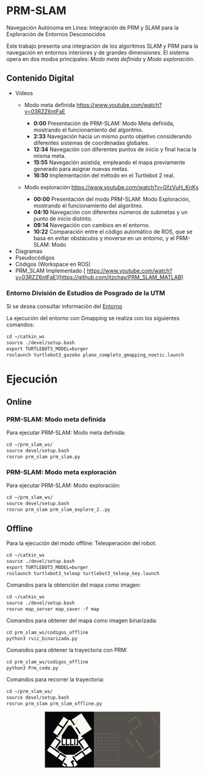 # PRM-SLAM
Navegación Autónoma en Línea: Integración de PRM y SLAM para la Exploración de Entornos Desconocidos

Este trabajo presenta una integración de los algoritmos SLAM y PRM para la navegación en entornos interiores y de grandes dimensiones. El sistema opera en dos modos principales: *Modo meta definida* y *Modo exploración*.

## Contenido Digital

- Vídeos
  - Modo meta definida
     https://www.youtube.com/watch?v=03RZZ6ntFaE
    
      - **0:00** Presentación de PRM-SLAM: Modo Meta definida, mostrando el funcionamiento del algoritmo.
      - **2:33** Navegación hacia un mismo punto objetivo considerando diferentes sistemas de coordenadas globales.
      - **12:34** Navegación con diferentes puntos de inicio y final hacia la misma meta.
      - **15:55** Navegación asistida, empleando el mapa previamente generado para asignar nuevas metas.
      - **16:50** Implementación del método en el Turtlebot 2 real.
  -  Modo exploración
     https://www.youtube.com/watch?v=GfzVuH_KnKs

     - **00:00** Presentación del modo PRM-SLAM: Modo Exploración, mostrando el funcionamiento del algoritmo.
     - **04:10** Navegación con diferentes números de submetas y un punto de inicio distinto.
     - **09:14** Navegación con cambios en el entorno.
     - **10:22** Comparación entre el código automático de ROS, que se basa en evitar obstáculos y moverse en un entorno, y el PRM-SLAM: Modo 
-  Diagramas
-  Pseudocódigos
-  Códigos (Workspace en ROS)
-  PRM_SLAM Implementado
   [ https://www.youtube.com/watch?v=03RZZ6ntFaE](https://github.com/itzchav/PRM_SLAM_MATLAB)



### Entorno División de Estudios de Posgrado de la UTM


Si se desea consultar información del [Entorno](https://github.com/itzchav/Entorno-Division-Estudios-Posgrado/tree/main)

La ejecución del entorno con Gmapping se realiza con los siguientes comandos:

```shell
cd ~/catkin_ws
source ./devel/setup.bash
export TURTLEBOT3_MODEL=burger
roslaunch turtlebot3_gazebo plano_completo_gmapping_noetic.launch 
```

# Ejecución

## Online

###  PRM-SLAM: Modo meta definida


Para ejecutar PRM-SLAM: Modo meta definida:
```shell
cd ~/prm_slam_ws/
source devel/setup.bash 
rosrun prm_slam prm_slam.py
```
###  PRM-SLAM: Modo meta exploración

Para ejecutar PRM-SLAM: Modo exploración:
```shell
cd ~/prm_slam_ws/
source devel/setup.bash 
rosrun prm_slam prm_slam_explore_2..py
```


## Offline
Para la ejecución del modo offline:
Teleoperación del robot:
```shell
cd ~/catkin_ws
source ./devel/setup.bash
export TURTLEBOT3_MODEL=burger
roslaunch turtlebot3_teleop turtlebot3_teleop_key.launch
```

Comandos para la obtención del mapa como imagen:
```shell
cd ~/catkin_ws
source ./devel/setup.bash
rosrun map_server map_saver -f map
```

Comandos para obtener del mapa como imagen binarizada:
```shell
cd prm_slam_ws/codigos_offline 
python3 rviz_binarizado.py
```

Comandos para obtener la trayectoria con PRM:
```shell
cd prm_slam_ws/codigos_offline 
python3 Prm_code.py
```


Comandos para recorrer la trayectoria:
```shell
cd ~/prm_slam_ws/
source devel/setup.bash 
rosrun prm_slam prm_slam_offline.py 
```
<p align="center">
    <img width=60% src="https://github.com/itzchav/PRM-y-SLAM-Exploracion-de-Entornos/blob/main/offline.png">
</p>

